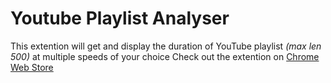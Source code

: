 # Youtube Playlist Analyser

This extention will get and display the duration of YouTube playlist _(max len 500)_ at multiple speeds of your choice
Check out the extention on [Chrome Web Store](https://chrome.google.com/webstore/detail/youtube-playlist-analyser/nocbnhlddghmkcagbnhpegjghahnjgnb)

